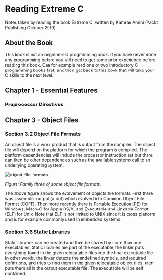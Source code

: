 # Reading Extreme C

Notes taken by reading the book Extreme C, written by Kamran Amini (Packt Publishing October 2019).

## About the Book

This book is not an beginners C programming book. If you have never done any programming before you will need to get some prior experience before reading this book. Can for example read one or two introductory C programming books first, and then get back to this book that will take your C skills to the next level.

## Chapter 1 - Essential Features

### Preprocessor Directives

## Chapter 3 - Object Files

### Section 3.2 Object File Formats

An object file is a work product that is output from the compiler. The object file will depend on the platform for which the program is compiled. The platform dependencies will include the processor instruction set but there can then be other dependencies such as the available systems call to an underlying operating system.

![object-file-formats](https://github.com/HenrikSamuelsson/reading-extreme-c/assets/5353030/233eff56-d127-4ef7-8f49-3351de5533bd)

*Figure: Family three of some object file formats.*

The above figure shows the evolvement of objects file formats. First there was assembler output (a.out) which evolved into Common Object File Format (COFF). Then more recently there is Portable Execution (PE) for Windows, Mach-O for Apple OS/X, and Executable and Linkable Format (ELF) for Unix. Note that ELF is not limited to UNIX since it is cross platform and is for example commonly used in embedded systems.

### Section 3.6 Static Libraries

Static libraries can be created and then be shared by more than one executables. Static libraries are part of the executable, the linker puts everything found in the given relocatable files into the final executable file. In other words, the linker detects the undefined symbols, and required definitions, and tries to find them in the given relocatable object files, then puts them all in the output executable file. The executable will be self contained.
